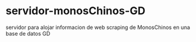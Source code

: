 # servidor-monosChinos-GD
servidor para alojar informacion de web scraping de MonosChinos en una base de datos GD
